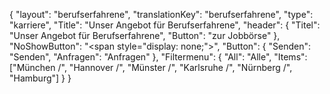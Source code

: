{
	"layout": "berufserfahrene",
    "translationKey": "berufserfahrene",
    "type": "karriere",
    "Title": "Unser Angebot für Berufserfahrene",
    "header": {
        "Titel": "Unser Angebot für Berufserfahrene",
        "Button": "zur Jobbörse"
    },
    "NoShowButton": "<span style=\"display: none;\">",
    "Button": {
        "Senden": "Senden",
        "Anfragen": "Anfragen"
    },
    "Filtermenu": {
        "All": "Alle",
        "Items": ["München /", "Hannover /", "Münster /", "Karlsruhe /", "Nürnberg /", "Hamburg"]
    }
}
